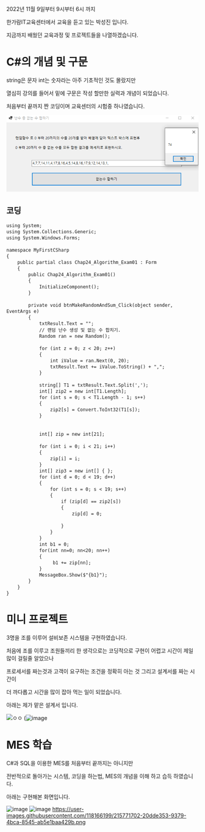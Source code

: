 2022년 11월 9일부터 9시부터 6시 까지 

한가람IT교육센터에서 교육을 듣고 있는 박성진 입니다.

지금까지 배웠던 교육과정 및 프로젝트들을 나열하겠습니다.


# C#의 개념 및 구문 

string은 문자 int는 숫자라는 아주 기초적인 것도 몰랐지만

열심히 강의를 들어서 밑에 구문은 작성 할만한 실력과 개념이 되었습니다.

처음부터 끝까지 짠 코딩이며 교육센터의 시험중 하나였습니다.

![ㅇㅇ](https://github.com/SungJin-Parkk/Project/blob/main/img/%EC%B2%AB%EB%B2%88%EC%A7%B8.png)

## 코딩
```
using System; 
using System.Collections.Generic;
using System.Windows.Forms;

namespace MyFirstCSharp
{
    public partial class Chap24_Algorithm_Exam01 : Form
    {
        public Chap24_Algorithm_Exam01()
        {
            InitializeComponent();
        }

        private void btnMakeRandomAndSum_Click(object sender, EventArgs e)
        {
            txtResult.Text = "";
            // 랜덤 난수 생성 및 없는 수 합치기.
            Random ran = new Random();
            
            for (int z = 0; z < 20; z++)
            {
                int iValue = ran.Next(0, 20);
                txtResult.Text += iValue.ToString() + ",";
            }

            string[] T1 = txtResult.Text.Split(',');
            int[] zip2 = new int[T1.Length];
            for (int s = 0; s < T1.Length - 1; s++)
            {
                zip2[s] = Convert.ToInt32(T1[s]);
            }
            

            int[] zip = new int[21];

            for (int i = 0; i < 21; i++)
            {
                zip[i] = i;
            }
            int[] zip3 = new int[] { };
            for (int d = 0; d < 19; d++)
            {
                for (int s = 0; s < 19; s++)
                {
                    if (zip[d] == zip2[s])
                    {
                        zip[d] = 0;
                        
                    }
                }
            }
            int b1 = 0;
            for(int nn=0; nn<20; nn++)
            {
                 b1 += zip[nn];
            }
            MessageBox.Show($"{b1}");
        }
    }
}

```







# 미니 프로젝트

3명을 조를 이루어 설비보존 시스템을 구현하였습니다.

처음에 조를 이루고 조원들끼리 한 생각으로는 코딩적으로 구현이 어렵고 시간이 제일 많이 걸릴줄 알았으나

프로세서를 짜는것과 고객이 요구하는 조건을 정확히 아는 것 그리고 설계서를 짜는 시간이 

더 까다롭고 시간을 많이 잡아 먹는 일이 되었습니다.

아래는 제가 맡은 설계서 입니다.



![ㅇㅇ](https://user-images.githubusercontent.com/118166199/215767288-3a4110d5-43d4-42b3-8d3a-ae86746b4a81.png)
(![image](https://user-images.githubusercontent.com/118166199/215768921-bbaf489d-14d1-49d6-84ed-2421afee94fc.png)





# MES 학습

C#과 SQL을 이용한 MES를 처음부터 끝까지는 아니지만

전반적으로 돌아가는 시스템, 코딩을 하는법, MES의 개념을 이해 하고 습득 하였습니다.

아래는 구현해본 화면입니다.

![image](https://user-images.githubusercontent.com/118166199/215772243-a0595436-943d-4ec3-bfd6-c2ab7c5f0444.png)
![image](https://user-images.githubusercontent.com/118166199/215772261-f01f5833-4955-4004-a027-0660837354b9.png)
https://user-images.githubusercontent.com/118166199/215771702-20dde353-9379-4bca-8545-ab5e1baa429b.png

